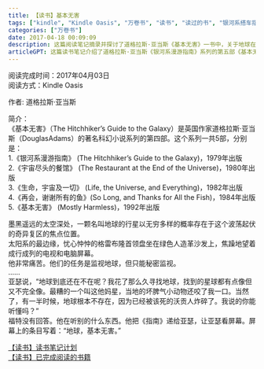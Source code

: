 ```yaml
---
title: 【读书】基本无害
tags: ["kindle", "Kindle Oasis", "万卷书", "读书", "读过的书", "银河系搭车指南", "银河系漫游指南"]
categories: ["万卷书"]
date: 2017-04-18 00:09:09
description: 这篇阅读笔记摘录并探讨了道格拉斯·亚当斯《基本无害》一书中，关于地球在多元宇宙中模棱两可的存在状态及其最终被定义为“基本无害”的核心情节。
articleGPT: 这篇读书笔记介绍了道格拉斯·亚当斯《银河系漫游指南》系列的第五部《基本无害》，并摘录了其中关于地球被秘密监视、亚瑟艰难寻觅地球，以及地球最终在指南中被标注为“基本无害”的情节。
---
```


阅读完成时间：2017年04月03日  
阅读方式：Kindle Oasis  
  
作者: 道格拉斯·亚当斯

简介：  
《基本无害》（The Hitchhiker’s Guide to the
Galaxy）是英国作家道格拉斯·亚当斯（DouglasAdams）的著名科幻小说系列的第四部。这个系列一共5部，分别是：  
1.《银河系漫游指南》 (The Hitchhiker’s Guide to the Galaxy)，1979年出版  
2.《宇宙尽头的餐馆》 (The Restaurant at the End of the Universe)，1980年出版  
3.《生命，宇宙及一切》 (Life, the Universe, and Everything)，1982年出版  
4.《再会，谢谢所有的鱼》(So Long, and Thanks for All the Fish)，1984年出版  
5.《基本无害》 (Mostly Harmless)，1992年出版

墨黑遥远的太空深处，一颗名叫地球的行星以无穷多样的概率存在于这个波荡起伏的奇异复区的焦点位置。  
太阳系的最边缘，忧心忡忡的格雷布隆首领盘坐在绿色人造革沙发上，焦躁地望着成行成列的电视和电脑屏幕。  
他非常痛苦。他们的任务是监视地球，但只能秘密监视。  
……  
亚瑟说，“地球到底还在不在呢？我花了那么久寻找地球，找到的星球都有点像但又不完全像。最糟的一个叫这他妈星，当地的坏脾气小动物还咬了我一口。当然了，有一半时候，地球根本不存在，因为已经被该死的沃贡人炸碎了。我说的你能听懂吗？”  
福特没有回答。他在听别的什么东西。他把《指南》递给亚瑟，让亚瑟看屏幕。屏幕上的条目写着：“地球，基本无害。”

[【读书】读书笔记计划](./2016-11-14-reading-plan)  
[【读书】已完成阅读的书籍](./2017-03-15-reading-done)
